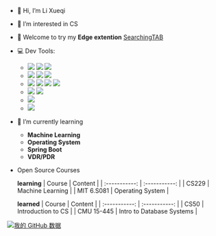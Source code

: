 - 👋 Hi, I’m Li Xueqi
- 👀 I’m interested in CS
- 👀 Welcome to try my **Edge extention** [SearchingTAB](https://microsoftedge.microsoft.com/addons/detail/searchingtab/hhfjkhkaehbignlgnngiigjdjejagono)
- 💻 Dev Tools: 
  - ![](https://img.shields.io/badge/-Clion-333333?style=flat&logo=clion) ![](https://img.shields.io/badge/-PyCharm-333333?style=flat&logo=pycharm) ![](https://img.shields.io/badge/-Intellij%20IDEA-333333?style=flat&logo=intellijidea)
  - ![](https://img.shields.io/badge/-VS%20Code-333333?style=flat&logo=vscode) ![](https://img.shields.io/badge/-Git-333333?style=flat&logo=git)  ![](https://img.shields.io/badge/-Postman-333333?style=flat&logo=postman)
  - ![](https://img.shields.io/badge/-JavaScript-333333?style=flat&logo=javascript) ![](https://img.shields.io/badge/-C%2B%2B-333333?style=flat&logo=c%2B%2B) ![](https://img.shields.io/badge/-Python-333333?style=flat&logo=python) ![](https://img.shields.io/badge/-Java-333333?style=flat&logo=java)
  - ![](https://img.shields.io/badge/-Django-333333?style=flat&logo=django)  ![](https://img.shields.io/badge/-Spring%20Boot-333333?style=flat&logo=springboot)
  - ![](https://img.shields.io/badge/-MySQL-333333?style=flat&logo=mysql)
  - ![](https://img.shields.io/badge/-PyTorch-333333?style=flat&logo=pytorch)
- 🌱 I’m currently learning 
  - **Machine Learning**
  - **Operating System**
  - **Spring Boot**
  - **VDR/PDR**
- Open Source Courses

  **learning**
  | Course | Content |
  | :-----------: | :-----------: |
  | CS229 | Machine Learning  |
  | MIT 6.S081 | Operating System |

  **learned**
  | Course | Content |
  | :-----------: | :-----------: |
  | CS50 | Introduction to CS |
  | CMU 15-445 | Intro to Database Systems |

[![我的 GitHub 数据](https://github-readme-stats.vercel.app/api?username=xueqili02&count_private=true&theme=algolia&show_icons=true)]()

<!---
xueqili02/xueqili02 is a ✨ special ✨ repository because its `README.md` (this file) appears on your GitHub profile.
You can click the Preview link to take a look at your changes.
--->
